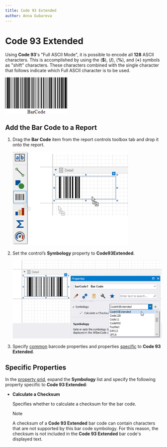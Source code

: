 ```yaml
---
title: Code 93 Extended
author: Anna Gubareva
---
```

# Code 93 Extended

Using **Code 93**'s "Full ASCII Mode", it is possible to encode all **128** ASCII characters. This is accomplished by using the (**$**), (**/**), (**%**), and (**&#0043;**) symbols as "shift" characters. These characters combined with the single character that follows indicate which Full ASCII character is to be used.

![](../../../../../images/eurd-win-bar-code-code-93-extended.png)

## Add the Bar Code to a Report

1. Drag the **Bar Code** item from the report controls toolbox tab and drop it onto the report. 

    ![](../../../../../images/drag-and-drop-barcode.png)

2. Set the control’s **Symbology** property to **Code93Extended**. 

    ![](../../../../../images/code-93-extended-in-designer.png)

3. Specify [common](add-bar-codes-to-a-report.md) barcode properties and properties [specific](#specific-properties) to **Code 93 Extended**.

## Specific Properties

In the [property grid](../../report-designer-tools/ui-panels/property-grid-tabbed-view.md), expand the **Symbology** list and specify the following property specific to **Code 93 Extended**:

* **Calculate a Checksum**

    Specifies whether to calculate a checksum for the bar code.

    > [!NOTE]
	> A checksum of a **Code 93 Extended** bar code can contain characters that are not supported by this bar code symbology. For this reason, the checksum is not included in the **Code 93 Extended** bar code's displayed text.
